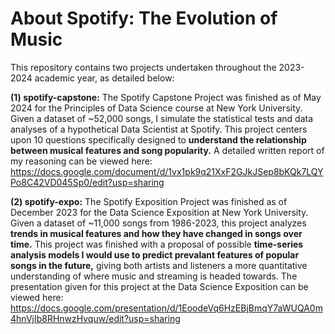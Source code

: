 # About Spotify: The Evolution of Music

This repository contains two projects undertaken throughout the 2023-2024 academic year, as detailed below:

**(1) spotify-capstone:** The Spotify Capstone Project was finished as of May 2024 for the Principles of Data Science course at New York University. Given a dataset of ~52,000 songs, I simulate the statistical tests and data analyses of a hypothetical Data Scientist at Spotify. 
This project centers upon 10 questions specifically designed to **understand the relationship between musical features and song popularity.** A detailed written report of my reasoning can be viewed here: https://docs.google.com/document/d/1vx1pk9q21XxF2GJkJSep8bKQk7LQYPo8C42VD045Sp0/edit?usp=sharing 

**(2) spotify-expo:** The Spotify Exposition Project was finished as of December 2023 for the Data Science Exposition at New York University. Given a dataset of ~11,000 songs from 1986-2023, this project analyzes **trends in musical features and how they have changed in songs over time.** This project was finished with a proposal of possible **time-series analysis models I would use to predict prevalant features of popular songs in the future,** giving both artists and listeners a more quantitative understanding of where music and streaming is headed towards. The presentation given for this project at the Data Science Exposition can be viewed here: https://docs.google.com/presentation/d/1EoodeVq6HzEBjBmqY7aWUQA0m4hnVjIb8RHnwzHvquw/edit?usp=sharing



